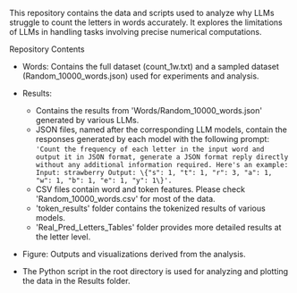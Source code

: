 This repository contains the data and scripts used to analyze why LLMs struggle to count the letters in words accurately. It explores the limitations of LLMs in handling tasks involving precise numerical computations.

Repository Contents
- Words: Contains the full dataset (count_1w.txt) and a sampled dataset (Random_10000_words.json) used for experiments and analysis.
- Results:
  - Contains the results from 'Words/Random_10000_words.json' generated by various LLMs.
  - JSON files, named after the corresponding LLM models, contain the responses generated by each model with the following prompt: ```'Count the frequency of each letter in the input word and output it in JSON format, generate a JSON format reply directly without any additional information required. Here's an example:
  Input: strawberry
  Output: \{"s": 1, "t": 1, "r": 3, "a": 1, "w": 1, "b": 1, "e": 1, "y": 1\}'.```
  - CSV files contain word and token features. Please check 'Random_10000_words.csv' for most of the data.
  - 'token_results' folder contains the tokenized results of various models.
  - 'Real_Pred_Letters_Tables' folder provides more detailed results at the letter level.
- Figure: Outputs and visualizations derived from the analysis.

- The Python script in the root directory is used for analyzing and plotting the data in the Results folder.
